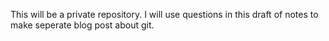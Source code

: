 This will be a private repository.
I will use questions in this draft of notes to make seperate blog post about git.
